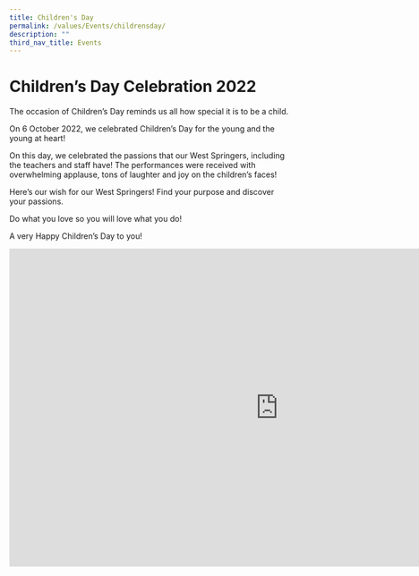```yaml
---
title: Children's Day
permalink: /values/Events/childrensday/
description: ""
third_nav_title: Events
---
```

# Children’s Day Celebration 2022

The occasion of Children’s Day reminds us all how special it is to be a child.

On 6 October 2022, we celebrated Children’s Day for the young and the young at heart!

On this day, we celebrated the passions that our West Springers, including the teachers and staff have! The performances were received with overwhelming applause, tons of laughter and joy on the children’s faces!

Here’s our wish for our West Springers! Find your purpose and discover your passions.

Do what you love so you will love what you do!

A very Happy Children’s Day to you!

<iframe allowfullscreen="true" height="569" width="960" frameborder="0" src="https://docs.google.com/presentation/d/e/2PACX-1vTJxGqpTxx-ukI7Eo1LFJFal7-8weS7jv9Y4itQaNlW12In-dvJZQsIMQJQ6tekRmacLP4VAOzYegqS/embed?start=true&amp;loop=true&amp;delayms=5000"></iframe>